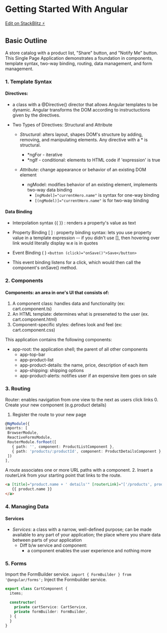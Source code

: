 # Getting Started With Angular

[Edit on StackBlitz ⚡️](https://stackblitz.com/edit/angular-xzhszm-hpeduq)

## Basic Outline
A store catalog with a product list, "Share" button, and "Notify Me" button. This Single Page Application demonstrates a foundation in components, template syntax, two-way binding, routing, data management, and form management. 

### 1. Template Syntax
#### Directives:
- a class with a @Directive() director that allows Angular templates to be dynamic. Angular transforms the DOM according to instructuctions given by the directives.

* Two Types of Directives: Structural and Attribute
    * _Structural_: alters layout, shapes DOM's structure by adding, removing, and manipulating elements. Any directive with a * is structural.
       * \*ngFor - iterative
       * \*ngIf - conditional: elements to HTML code if 'expression' is true

    * _Attribute_: change appearance or behavior of an existing DOM element
       * ngModel: modifies behavior of an existing element, implements two-way data binding
          * `[ngModel]="currentHero.name"` is syntax for one-way binding
          * `[(ngModel)]="currentHero.name"` is for two-way binding
          
#### Data Binding
* Interpolation syntax {{ }} : renders a property's value as text

* Property Binding [ ] : property binding syntax: lets you use property value in a template expression
-- if you didn't use [], then hovering over link would literally display w.e is in quotes

* Event Binding ( )
`<button (click)="onSave()">Save</button>`
- This event binding listens for a click, which would then call the component's onSave() method. 

### 2. Components
#### Components: an area in one's UI that consists of: 
1. A component class: handles data and functionality (ex: cart.component.ts)
2. An HTML template: determines what is preseneted to the user (ex. cart.component.html)
3. Component-specific styles: defines look and feel (ex: cart.component.css)

This application contains the following components:
* app-root: the application shell; the parent of all other components
  * app-top-bar
  * app-product-list
  * app-product-details: the name, price, description of each item
  * app-shipping: shipping options
  * app-product-alerts: notifies user if an expensive item goes on sale
  
  
### 3. Routing
Router: enables navigation from one view to the next as users click links
0. Create your new component (e.g.product details)
1. Register the route to your new page
```typescript
@NgModule({
imports: [
 BrowserModule,
 ReactiveFormsModule,
 RouterModule.forRoot([
   { path: '', component: ProductListComponent },
   { path: 'products/:productId', component: ProductDetailsComponent },
 ])
],
```
A route associates one or more URL paths with a component. 
2. Insert a routerLink from your starting point that links to the route.
```html
<a [title]="product.name + ' details'" [routerLink]="['/products', productId]">
   {{ product.name }}
</a>
```

### 4. Managing Data
#### Services
* _Services_: a class with a narrow, well-defined purpose; can be made available to any part of your application; the place where you share data between parts of your application
  * Diff b/w service and component:
     - a component enables the user experience and nothing more

### 5. Forms
Import the FormBuilder service.
`import { FormBuilder } from '@angular/forms';`
Inject the Formbuilder service.
```typescript
export class CartComponent {
  items;

  constructor(
    private cartService: CartService,
    private formBuilder: FormBuilder,
  ) {
  }
}
```
  
